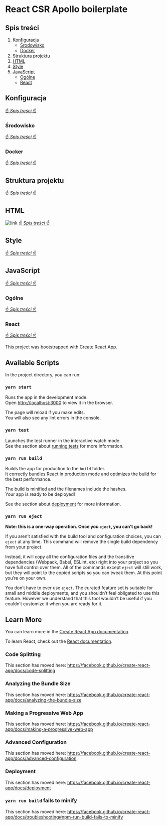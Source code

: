 # React CSR Apollo boilerplate

## Spis treści

1. [Konfiguracja](#konfiguracja)
    - [Środowisko](#środowisko)
    - [Docker](#docker)
2. [Struktura projektu](#struktura-projektu)
3. [HTML](#HTML)
4. [Style](#style)
5. [JavaScript](#javascript)
    - [Ogólne](#ogólne)
    - [React](#react)

## Konfiguracja
[☝ *Spis treści* ☝](#react-CSR-apollo-boilerplate)
### Środowisko
[☝ *Spis treści* ☝](#react-CSR-apollo-boilerplate)
### Docker
[☝ *Spis treści* ☝](#react-CSR-apollo-boilerplate)
## Struktura projektu
[☝ *Spis treści* ☝](#react-CSR-apollo-boilerplate)
## HTML
![link](https://github.com/PatrykRudzinski/apollo_react/blob/master/images/html.png)
[☝ *Spis treści* ☝](#react-CSR-apollo-boilerplate)
## Style
[☝ *Spis treści* ☝](#react-CSR-apollo-boilerplate)
## JavaScript
[☝ *Spis treści* ☝](#react-CSR-apollo-boilerplate)
### Ogólne
[☝ *Spis treści* ☝](#react-CSR-apollo-boilerplate)
### React
[☝ *Spis treści* ☝](#react-CSR-apollo-boilerplate)

This project was bootstrapped with [Create React App](https://github.com/facebook/create-react-app).

## Available Scripts

In the project directory, you can run:

### `yarn start`

Runs the app in the development mode.<br>
Open [http://localhost:3000](http://localhost:3000) to view it in the browser.

The page will reload if you make edits.<br>
You will also see any lint errors in the console.

### `yarn test`

Launches the test runner in the interactive watch mode.<br>
See the section about [running tests](https://facebook.github.io/create-react-app/docs/running-tests) for more information.

### `yarn run build`

Builds the app for production to the `build` folder.<br>
It correctly bundles React in production mode and optimizes the build for the best performance.

The build is minified and the filenames include the hashes.<br>
Your app is ready to be deployed!

See the section about [deployment](https://facebook.github.io/create-react-app/docs/deployment) for more information.

### `yarn run eject`

**Note: this is a one-way operation. Once you `eject`, you can’t go back!**

If you aren’t satisfied with the build tool and configuration choices, you can `eject` at any time. This command will remove the single build dependency from your project.

Instead, it will copy all the configuration files and the transitive dependencies (Webpack, Babel, ESLint, etc) right into your project so you have full control over them. All of the commands except `eject` will still work, but they will point to the copied scripts so you can tweak them. At this point you’re on your own.

You don’t have to ever use `eject`. The curated feature set is suitable for small and middle deployments, and you shouldn’t feel obligated to use this feature. However we understand that this tool wouldn’t be useful if you couldn’t customize it when you are ready for it.

## Learn More

You can learn more in the [Create React App documentation](https://facebook.github.io/create-react-app/docs/getting-started).

To learn React, check out the [React documentation](https://reactjs.org/).

### Code Splitting

This section has moved here: https://facebook.github.io/create-react-app/docs/code-splitting

### Analyzing the Bundle Size

This section has moved here: https://facebook.github.io/create-react-app/docs/analyzing-the-bundle-size

### Making a Progressive Web App

This section has moved here: https://facebook.github.io/create-react-app/docs/making-a-progressive-web-app

### Advanced Configuration

This section has moved here: https://facebook.github.io/create-react-app/docs/advanced-configuration

### Deployment

This section has moved here: https://facebook.github.io/create-react-app/docs/deployment

### `yarn run build` fails to minify

This section has moved here: https://facebook.github.io/create-react-app/docs/troubleshooting#npm-run-build-fails-to-minify
